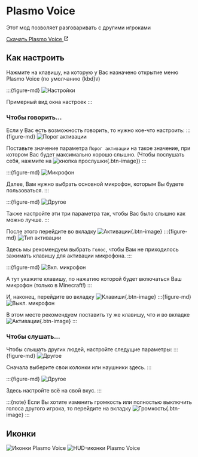 # Plasmo Voice
Этот мод позволяет разговаривать с другими игроками

<a class="reference external" target="_blank" href="https://modrinth.com/plugin/plasmo-voice" rel="nofollow noopener">
    Скачать Plasmo Voice
    <svg xmlns="http://www.w3.org/2000/svg" fill="currentColor" height="1em" width="1em" stroke="none" viewBox="0 0 24 24"><path d="m13 3 3.293 3.293-7 7 1.414 1.414 7-7L21 11V3z"></path><path d="M19 19H5V5h7l-2-2H5c-1.103 0-2 .897-2 2v14c0 1.103.897 2 2 2h14c1.103 0 2-.897 2-2v-5l-2-2v7z"></path></svg>
</a>

## Как настроить
Нажмите на клавишу, на которую у Вас назначено открытие меню Plasmo Voice (по умолчанию {kbd}`V`)

:::{figure-md}
![Настройки](../_static/images/mods/plasmo_voice/settings.png)

Примерный вид окна настроек
:::

### Чтобы говорить...
Если у Вас есть возможность говорить, то нужно кое-что настроить:
:::{figure-md}
![Порог активации](../_static/images/mods/plasmo_voice/settings_threshold.png)

Поставьте значение параметра `Порог активации` на такое значение, при котором Вас
будет максимально хорошо слышно. (Чтобы послушать себя, нажмите на ![кнопка прослушки](../_static/images/mods/plasmo_voice/speaker_disabled.png){.btn-image})
:::

:::{figure-md}
![Микрофон](../_static/images/mods/plasmo_voice/settings_device.png)

Далее, Вам нужно выбрать основной микрофон, которым Вы будете пользоваться.
:::

:::{figure-md}
![Другое](../_static/images/mods/plasmo_voice/settings_other.png)

Также настройте эти три параметра так, чтобы Вас было слышно как можно лучше.
:::

После этого перейдите во вкладку ![`Активации`](../_static/images/mods/plasmo_voice/settings_activation_tab.png){.btn-image}
:::{figure-md}
![Тип активации](../_static/images/mods/plasmo_voice/settings_activation_type.png)

Здесь мы рекомендуем выбрать `Голос`, чтобы Вам не приходилось зажимать клавишу для активации микрофона.
:::

:::{figure-md}
![Вкл. микрофон](../_static/images/mods/plasmo_voice/settings_activation_button.png)

А тут укажите клавишу, по нажатию которой будет включаться Ваш микрофон
(только в Minecraft!)
:::

И, наконец, перейдите во вкладку ![`Клавиши`](../_static/images/mods/plasmo_voice/settings_keys_tab.png){.btn-image}
:::{figure-md}
![Выкл. микрофон](../_static/images/mods/plasmo_voice/settings_turn_off_button.png)

В этом месте рекомендуем поставить ту же клавишу, что и во вкладке ![`Активации`](../_static/images/mods/plasmo_voice/settings_activation_tab.png){.btn-image}
:::

### Чтобы слушать...
Чтобы слышать других людей, настройте следущие параметры:
:::{figure-md}
![Другое](../_static/images/mods/plasmo_voice/settings_output_device.png)

Сначала выберите свои колонки или наушники здесь.
:::

:::{figure-md}
![Другое](../_static/images/mods/plasmo_voice/settings_output_other.png)

Здесь настройте всё на свой вкус.
:::

:::{note}
Если Вы хотите изменить громкость или полностью выключить голоса другого игрока, то
перейдите на вкладку ![`Громкость`](../_static/images/mods/plasmo_voice/settings_volume_tab.png){.btn-image}
:::

## Иконки
![Иконки Plasmo Voice](../_static/images/mods/plasmo_voice/player_icons.png)
![HUD-иконки Plasmo Voice](../_static/images/mods/plasmo_voice/hud_icons.png)